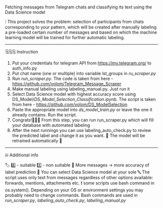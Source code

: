 Fetching messages from Telegram chats and classifying its text using the Data Science model

❕ This project solves the problem: selection of participants from chats corresponding to your pattern, which will be created after manually labeling a pre-loaded certain number of messages and based on which the machine learning model will be trained for further automatic labeling.

--------------------------------------------------------------

🗒🗒🗒 Instruction

1. Put your credentials for telegram API from https://my.telegram.org/ to auth_info.py
2. Put chat name (one or multiple) into variable lst_groups in *ru_scraper.py*
3. Run *run_scraper.py*. The code is taken from here - https://github.com/volom/Telegram_Message_Scraper
4. Make manual labeling using labeling_manual.py. Just run it
5. Select Data Science model with highest accuracy score using DS_Model/*DS_Model_Selection_Classification.ipynb*. The script is taken from here - https://github.com/volom/DS_ModelSelection
6. Paste the appropriate model into *ds_model_train.py* or leave the one it already contains. Run the script.
7. Congrats!🎉🎉🎉 From this step, you can run run_scraper.py which will fill your database with automated labeling
8. After the next runnings you can use labeling_auto_check.py to review the predicted label and change it as you want. 🤖 The model will be retrained automatically 🤖

--------------------------------------------------------------

ℹ️ℹ️ℹ️ Additional info

🏷 0️⃣ - suitable 1️⃣ - non suitable
🧠 More messages -> more accuracy of label prediction
🔭 You can select Data Science model at your sole
🔤 The script uses only text from messages regardless of other options available: forwards, mentions, attachments etc.
❗️ some scripts use bash command in os.system(). Depending on your OS or environment settings you may probably need to change commands. Bash commands are used in *run_scraper.py*, *labeling_auto_check.py*, *labeling_manual.py*
